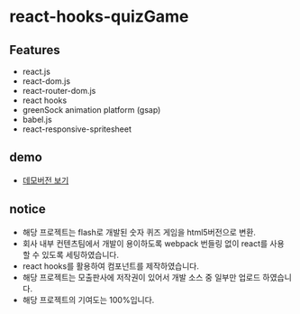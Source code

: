 # react-hooks-quizGame

## Features
- react.js
- react-dom.js
- react-router-dom.js
- react hooks
- greenSock animation platform (gsap)
- babel.js
- react-responsive-spritesheet


## demo
 - [데모버전 보기](https://puregramer.github.io/react-racingWordGame/dist)
 
 ## notice
 - 해당 프로젝트는 flash로 개발된 숫자 퀴즈 게임을 html5버전으로 변환.
 - 회사 내부 컨텐츠팀에서 개발이 용이하도록 webpack 번들링 없이 react를 사용 할 수 있도록 세팅하였습니다.
 - react hooks를 활용하여 컴포넌트를 제작하였습니다.
 - 해당 프로젝트는 모출판사에 저작권이 있어서 개발 소스 중 일부만 업로드 하였습니다.
 - 해당 프로젝트의 기여도는 100%입니다.

